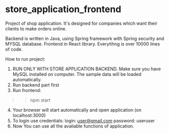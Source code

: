 # store_application_frontend

Project of shop application. It's designed for companies which want their clients to make orders online.

Backend is written in Java, using Spring framework with Spring security and MYSQL database. Frontend in React library. Everytihng is over 10000 lines of code.

How to run project:

1. RUN ONLY WITH STORE APPLICATION BACKEND. Make sure you have MySQL installed on computer. The sample data will be loaded automatically.
2. Run backend part first
3. Run frontend:
>> npm start
4. Your browser will start automatically and open application (on localhost:3000)
5. To login use credentials:
login: user@gmail.com
password: useruser
6. Now You can use all the avaliable functions of application. 
